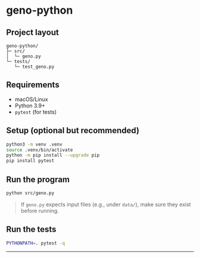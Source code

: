 # geno-python

## Project layout

```
geno-python/
├─ src/
│  └─ geno.py
└─ tests/
   └─ test_geno.py
```

## Requirements

- macOS/Linux
- Python 3.9+
- `pytest` (for tests)

## Setup (optional but recommended)

```bash
python3 -m venv .venv
source .venv/bin/activate
python -m pip install --upgrade pip
pip install pytest
```

## Run the program

```bash
python src/geno.py
```

> If `geno.py` expects input files (e.g., under `data/`), make sure they exist before running.

## Run the tests

```bash
PYTHONPATH=. pytest -q
```

---

